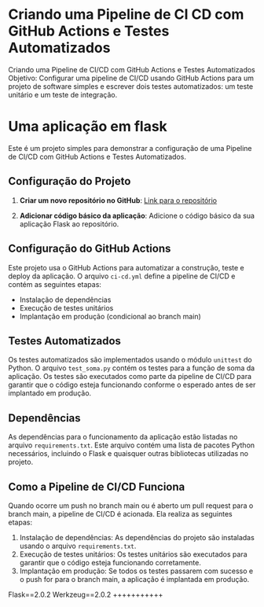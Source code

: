 # Criando uma Pipeline de CI CD com GitHub Actions e Testes Automatizados

Criando uma Pipeline de CI/CD com GitHub Actions e Testes Automatizados
Objetivo: Configurar uma pipeline de CI/CD usando GitHub Actions para um projeto de software simples e escrever dois testes automatizados: um teste unitário e um teste de integração.

# Uma aplicação em flask

Este é um projeto simples para demonstrar a configuração de uma Pipeline de CI/CD com GitHub Actions e Testes Automatizados.

## Configuração do Projeto

1. **Criar um novo repositório no GitHub**: [Link para o repositório](link_para_o_repositório)

2. **Adicionar código básico da aplicação**: Adicione o código básico da sua aplicação Flask ao repositório.

## Configuração do GitHub Actions

Este projeto usa o GitHub Actions para automatizar a construção, teste e deploy da aplicação. O arquivo `ci-cd.yml` define a pipeline de CI/CD e contém as seguintes etapas:

- Instalação de dependências
- Execução de testes unitários
- Implantação em produção (condicional ao branch main)

## Testes Automatizados

Os testes automatizados são implementados usando o módulo `unittest` do Python. O arquivo `test_soma.py` contém os testes para a função de soma da aplicação. Os testes são executados como parte da pipeline de CI/CD para garantir que o código esteja funcionando conforme o esperado antes de ser implantado em produção.

## Dependências

As dependências para o funcionamento da aplicação estão listadas no arquivo `requirements.txt`. Este arquivo contém uma lista de pacotes Python necessários, incluindo o Flask e quaisquer outras bibliotecas utilizadas no projeto.

## Como a Pipeline de CI/CD Funciona

Quando ocorre um push no branch main ou é aberto um pull request para o branch main, a pipeline de CI/CD é acionada. Ela realiza as seguintes etapas:

1. Instalação de dependências: As dependências do projeto são instaladas usando o arquivo `requirements.txt`.
2. Execução de testes unitários: Os testes unitários são executados para garantir que o código esteja funcionando corretamente.
3. Implantação em produção: Se todos os testes passarem com sucesso e o push for para o branch main, a aplicação é implantada em produção.

Flask==2.0.2
Werkzeug==2.0.2
+++++++++++
